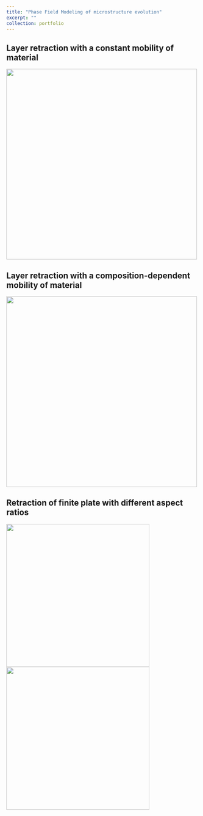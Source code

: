```yaml
---
title: "Phase Field Modeling of microstructure evolution"
excerpt: ""
collection: portfolio
---
```


## Layer retraction with a constant mobility of material 

<img src="https://maozirui.github.io/images/independent.gif" width="500"/>

## Layer retraction with a composition-dependent mobility of material

<img src="https://maozirui.github.io/images/dependent.gif" width="500"/>



## Retraction of finite plate with different aspect ratios 

<img src="https://maozirui.github.io/images/36.gif" width="375"/>  <img src="https://maozirui.github.io/images/60.gif" width="375"/>